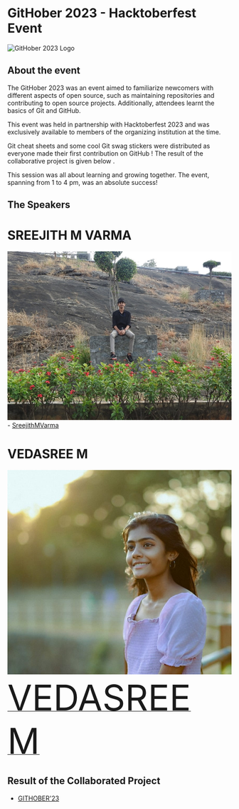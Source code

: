 # GitHober 2023 - Hacktoberfest Event


![GitHober 2023 Logo](https://github.com/VedasreeM/Githober23/blob/main/githober_banner.png)


## About the event

The GitHober 2023 was an event aimed to familiarize newcomers with different aspects of open source, such as maintaining repositories and contributing to open source projects. Additionally, attendees learnt the basics of Git and GitHub.

This event was held in partnership with Hacktoberfest 2023 and was exclusively available to members of the organizing institution at the time.

Git cheat sheets and some cool Git swag stickers were distributed as everyone made their first contribution on GitHub ! The result of the collaborative project is given below .

This session was all about learning and growing together. The event, spanning from 1 to 4 pm, was an absolute success! 


## The Speakers


# SREEJITH M VARMA
![SreejithMVarma](https://github.com/ASHISH-28-02/Githober2023/blob/main/images/Sreejith%20m%20varma.jpg)- [SreejithMVarma](https://github.com/SreejithMVarma)


# VEDASREE M
![GitHober 2023 Logo](https://github.com/ASHISH-28-02/Githober2023/blob/main/images/Vedasree%20M.jpg)
[<span style="font-size: 80px;">VEDASREE M</span>](https://github.com/VedasreeM)

## Result of the Collaborated Project

- [GITHOBER'23](https://cse-cloud.github.io/githober2023/)

